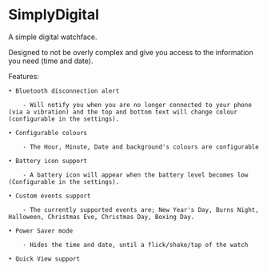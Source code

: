 # SimplyDigital

A simple digital watchface.

Designed to not be overly complex and give you access to the information you need (time and date).


Features:

	• Bluetooth disconnection alert
	
		- Will notify you when you are no longer connected to your phone (via a vibration) and the top and bottom text will change colour (configurable in the settings).
		
	• Configurable colours
	
		- The Hour, Minute, Date and background's colours are configurable 
		
	• Battery icon support
	
		- A battery icon will appear when the battery level becomes low (Configurable in the settings).
		
	• Custom events support
	
		- The currently supported events are; New Year's Day, Burns Night, Halloween, Christmas Eve, Christmas Day, Boxing Day.
		
	• Power Saver mode
	
		- Hides the time and date, until a flick/shake/tap of the watch
		
	• Quick View support
